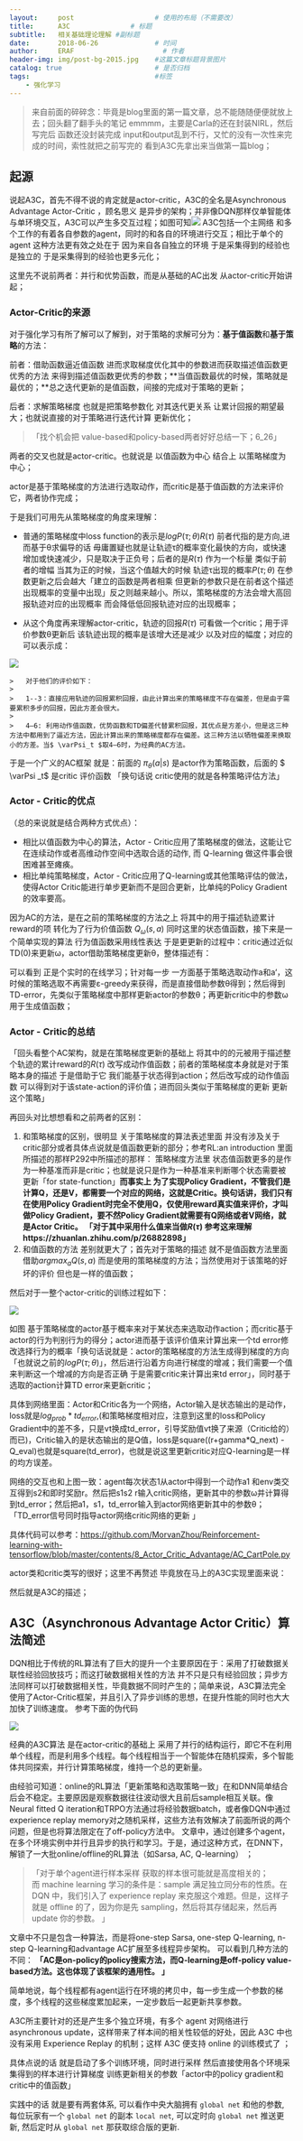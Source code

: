 ```yaml
---
layout:     post                    # 使用的布局（不需要改）
title:      A3C               # 标题 
subtitle:   相关基础理论理解 #副标题
date:       2018-06-26              # 时间
author:     ERAF                      # 作者
header-img: img/post-bg-2015.jpg    #这篇文章标题背景图片
catalog: true                       # 是否归档
tags:                               #标签
    - 强化学习
---
```


>   来自前面的碎碎念：毕竟是blog里面的第一篇文章，总不能随随便便就放上去；回头翻了翻手头的笔记 emmmm，主要是Carla的还在封装NIRL，然后写完后 函数还没封装完成 input和output乱到不行，又忙的没有一次性来完成的时间，索性就把之前写完的 看到A3C先拿出来当做第一篇blog；

## 起源

说起A3C，首先不得不说的肯定就是actor-critic，A3C的全名是Asynchronous Advantage Actor-Critic ，顾名思义 是异步的架构；并非像DQN那样仅单智能体与单环境交互，A3C可以产生多交互过程；如图可知![](https://cdn-images-1.medium.com/max/1000/1*YtnGhtSAMnnHSL8PvS7t_w.png) A3C包括一个主网络 和多个工作的有着各自参数的agent，同时的和各自的环境进行交互；相比于单个的agent 这种方法更有效之处在于 因为来自各自独立的环境 于是采集得到的经验也是独立的 于是采集得到的经验也更多元化； 

这里先不说前两者：并行和优势函数，而是从基础的AC出发 从actor-critic开始讲起；

### Actor-Critic的来源

对于强化学习有所了解可以了解到，对于策略的求解可分为：**基于值函数**和**基于策略**的方法：

前者：借助函数逼近值函数 进而求取梯度优化其中的参数进而获取描述值函数更优秀的方法 来得到描述值函数更优秀的参数；**当值函数最优的时候，策略就是最优的；**总之迭代更新的是值函数，间接的完成对于策略的更新；

后者：求解策略梯度 也就是把策略参数化 对其迭代更关系 让累计回报的期望最大；也就说直接的对于策略进行迭代计算 更新优化；

>   「找个机会把 value-based和policy-based两者好好总结一下；6_26」

两者的交叉也就是actor-critic。也就说是 以值函数为中心 结合上 以策略梯度为中心；

actor是基于策略梯度的方法进行选取动作，而critic是基于值函数的方法来评价它，两者协作完成；

于是我们可用先从策略梯度的角度来理解：

*   普通的策略梯度中loss function的表示是$logP(\tau;\theta )R(\tau)$ 前者代指的是方向,进而基于θ求偏导的话 毋庸置疑也就是让轨迹τ的概率变化最快的方向，或快速增加或快速减少，只是取决于正负号；后者的是$R(\tau)$ 作为一个标量 类似于前者的增幅 当其为正的时候，当这个值越大的时候 轨迹τ出现的概率$P(\tau;\theta)$ 在参数更新之后会越大「建立的函数是两者相乘 但更新的参数只是在前者这个描述出现概率的变量中出现」反之则越来越小。所以，策略梯度的方法会增大高回报轨迹对应的出现概率 而会降低低回报轨迹对应的出现概率；

*   从这个角度再来理解actor-critic，轨迹的回报$R(\tau)$ 可看做一个critic；用于评价参数θ更新后 该轨迹出现的概率是该增大还是减少 以及对应的幅度；对应的可以表示成：

![](img/R.jpg)
    

    >   对于他们的评价如下：
    >
    >   1--3：直接应用轨迹的回报累积回报，由此计算出来的策略梯度不存在偏差，但是由于需要累积多步的回报，因此方差会很大。
    >
    >   4—6: 利用动作值函数，优势函数和TD偏差代替累积回报，其优点是方差小，但是这三种方法中都用到了逼近方法，因此计算出来的策略梯度都存在偏差。这三种方法以牺牲偏差来换取小的方差。当$ \varPsi_t $取4—6时，为经典的AC方法。

    

于是一个广义的AC框架 就是：前面的 $\pi_{\theta}(a|s)$ 是actor作为策略函数，后面的 $ \varPsi _t$ 是critic 评价函数 「换句话说 critic使用的就是各种策略评估方法」

### Actor - Critic的优点

（总的来说就是结合两种方式优点）：

-   相比以值函数为中心的算法，Actor - Critic应用了策略梯度的做法，这能让它在连续动作或者高维动作空间中选取合适的动作, 而 Q-learning 做这件事会很困难甚至瘫痪。
-   相比单纯策略梯度，Actor - Critic应用了Q-learning或其他策略评估的做法，使得Actor Critic能进行单步更新而不是回合更新，比单纯的Policy Gradient的效率要高。

    

因为AC的方法，是在之前的策略梯度的方法之上 将其中的用于描述轨迹累计reward的项 转化为了行为价值函数 $Q_{\omega}(s,a)$  同时这里的状态值函数，接下来是一个简单实现的算法 行为值函数采用线性表达 于是更更新的过程中：critic通过近似TD(0)来更新ω，actor借助策略梯度更新θ，整体描述有：



可以看到 正是个实时的在线学习；针对每一步 一方面基于策略选取动作a和a‘，这时候的策略选取不再需要ε-greedy来获得，而是直接借助参数θ得到；然后得到TD-error，先类似于策略梯度中那样更新actor的参数θ；再更新critic中的参数ω用于生成值函数；

### Actor - Critic的总结

「回头看整个AC架构，就是在策略梯度更新的基础上 将其中的的元被用于描述整个轨迹的累计reward的$R(\tau)$ 改写成动作值函数；前者的策略梯度本身就是对于策略本身的描述 于是借助于它 我们能基于状态得到action；然后改写成的动作值函数 可以得到对于该state-action的评价值；进而回头类似于策略梯度的更新 更新这个策略」

再回头对比想想看和之前两者的区别：

1.  和策略梯度的区别，很明显 关于策略梯度的算法表述里面 并没有涉及关于critic部分或者具体点说就是值函数更新的部分；参考RL:an introduction 里面所描述的那样P292中所描述的那样： 策略梯度方法里 状态值函数更多的是作为一种基准而非是critic；也就是说只是作为一种基准来判断哪个状态需要被更新「for state-function」**而事实上 为了实现Policy Gradient，不管我们是计算Q，还是V，都需要一个对应的网络，这就是Critic。换句话讲，我们只有在使用Policy Gradient时完全不使用Q，仅使用reward真实值来评价，才叫做Policy Gradient，要不然Policy Gradient就需要有Q网络或者V网络，就是Actor Critic。** **「对于其中采用什么值来当做$R(\tau)$ 参考这来理解https://zhuanlan.zhihu.com/p/26882898」**
2.  和值函数的方法 差别就更大了；首先对于策略的描述 就不是值函数方法里面借助$argmax_a Q(s,a)$ 而是使用的策略梯度的方法；当然使用对于该策略的好坏的评价 但也是一样的值函数；

然后对于一整个actor-critic的训练过程如下：

![](img/v2-91bddf251749e4fe2cd9a8f3e1202d8a_hd.jpg)

如图 基于策略梯度的actor基于概率来对于某状态来选取动作action；而critic基于actor的行为判别行为的得分；actor进而基于该评价值来计算出来一个td error修改选择行为的概率「换句话说就是：actor的策略梯度的方法生成得到梯度的方向「也就说之前的$logP(\tau;\theta )$」，然后进行沿着方向进行梯度的增减；我们需要一个值来判断这一个增减的方向是否正确 于是需要critic来计算出来td error」，同时基于选取的action计算TD error来更新critic；

具体到网络里面：Actor和Critic各为一个网络，Actor输入是状态输出的是动作，loss就是$log_{prob}*td_{error}$,(和策略梯度相对应，注意到这里的loss和Policy Gradient中的差不多，只是vt换成td_error，引导奖励值vt换了来源（Critic给的）而已)，Critic输入的是状态输出的是Q值，loss是square((r+gamma*Q_next) - Q_eval)也就是square(td_error)，也就是说这里更新critic对应Q-learning是一样的均方误差。 

网络的交互也和上图一致：agent每次状态1从actor中得到一个动作a1 和env类交互得到s2和即时奖励r。然后把s1s2 r输入critic网络，更新其中的参数ω并计算得到td_error；然后把a1，s1，td_error输入到actor网络更新其中的参数θ；「TD_error信号同时指导actor网络critic网络的更新 」

具体代码可以参考：https://github.com/MorvanZhou/Reinforcement-learning-with-tensorflow/blob/master/contents/8_Actor_Critic_Advantage/AC_CartPole.py

actor类和critic类写的很好；这里不再赘述 毕竟放在马上的A3C实现里面来说：

然后就是A3C的描述；

## A3C（Asynchronous Advantage Actor Critic）算法简述

DQN相比于传统的RL算法有了巨大的提升一个主要原因在于：采用了打破数据关联性经验回放技巧；而这打破数据相关性的方法 并不只是只有经验回放；异步方法同样可以打破数据相关性，毕竟数据不同时产生的；简单来说，A3C算法完全使用了Actor-Critic框架，并且引入了异步训练的思想，在提升性能的同时也大大加快了训练速度。 参考下面的伪代码

![](img/v2-f5eabd051f6a5ad5e700c5d195e9bcd4_hd.jpg)

经典的A3C算法 是在actor-critic的基础上 采用了并行的结构运行，即它不在利用单个线程，而是利用多个线程。每个线程相当于一个智能体在随机探索，多个智能体共同探索，并行计算策略梯度，维持一个总的更新量。 

由经验可知道：online的RL算法「更新策略和选取策略一致」在和DNN简单结合后会不稳定。主要原因是观察数据往往波动很大且前后sample相互关联。像Neural fitted Q iteration和TRPO方法通过将经验数据batch，或者像DQN中通过experience replay memory对之随机采样，这些方法有效解决了前面所说的两个问题，但是也将算法限定在了off-policy方法中。 文章中，通过创建多个agent，在多个环境实例中并行且异步的执行和学习。于是，通过这种方式，在DNN下，解锁了一大批online/offline的RL算法（如Sarsa, AC, Q-learning） ；

>   「对于单个agent进行样本采样 获取的样本很可能就是高度相关的；而 machine learning 学习的条件是：sample 满足独立同分布的性质。在 DQN 中，我们引入了 experience replay 来克服这个难题。但是，这样子就是 offline 的了，因为你是先 sampling，然后将其存储起来，然后再 update 你的参数。  」

文章中不只是包含一种算法，而是将one-step Sarsa, one-step Q-learning, n-step Q-learning和advantage AC扩展至多线程异步架构。 可以看到几种方法的不同： **「AC是on-policy的policy搜索方法，而Q-learning是off-policy value-based方法。这也体现了该框架的通用性。 」**

简单地说，每个线程都有agent运行在环境的拷贝中，每一步生成一个参数的梯度，多个线程的这些梯度累加起来，一定步数后一起更新共享参数。 

A3C所主要针对的还是产生多个独立环境，有多个 agent 对网络进行 asynchronous update，这样带来了样本间的相关性较低的好处，因此 A3C 中也没有采用 Experience Replay 的机制；这样 A3C 便支持 online 的训练模式了 ；

具体点说的话 就是启动了多个训练环境，同时进行采样 然后直接使用各个环境采集得到的样本进行计算梯度 训练更新相关的参数「actor中的policy gradient和critic中的值函数」

实践中的话 就是要有两套体系, 可以看作中央大脑拥有 `global net` 和他的参数, 每位玩家有一个 `global net` 的副本 `local net`, 可以定时向 `global net` 推送更新, 然后定时从 `global net` 那获取综合版的更新. 